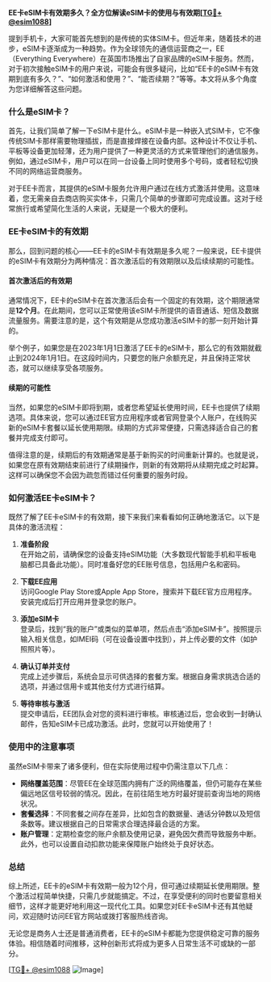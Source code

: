 **EE卡eSIM卡有效期多久？全方位解读eSIM卡的使用与有效期[[TG💪+ @esim1088](https://t.me/s/esim1088)]**

提到手机卡，大家可能首先想到的是传统的实体SIM卡。但近年来，随着技术的进步，eSIM卡逐渐成为一种趋势。作为全球领先的通信运营商之一，EE（Everything Everywhere）在英国市场推出了自家品牌的eSIM卡服务。然而，对于初次接触eSIM卡的用户来说，可能会有很多疑问，比如“EE卡的eSIM卡有效期到底有多久？”、“如何激活和使用？”、“能否续期？”等等。本文将从多个角度为您详细解答这些问题。

### 什么是eSIM卡？

首先，让我们简单了解一下eSIM卡是什么。eSIM卡是一种嵌入式SIM卡，它不像传统SIM卡那样需要物理插拔，而是直接焊接在设备内部。这种设计不仅让手机、平板等设备更加轻薄，还为用户提供了一种更灵活的方式来管理他们的通信服务。例如，通过eSIM卡，用户可以在同一台设备上同时使用多个号码，或者轻松切换不同的网络运营商服务。

对于EE卡而言，其提供的eSIM卡服务允许用户通过在线方式激活并使用。这意味着，您无需亲自去商店购买实体卡，只需几个简单的步骤即可完成设置。这对于经常旅行或希望简化生活的人来说，无疑是一个极大的便利。

### EE卡eSIM卡的有效期

那么，回到问题的核心——EE卡的eSIM卡有效期是多久呢？一般来说，EE卡提供的eSIM卡有效期分为两种情况：首次激活后的有效期限以及后续续期的可能性。

#### 首次激活后的有效期

通常情况下，EE卡的eSIM卡在首次激活后会有一个固定的有效期，这个期限通常是**12个月**。在此期间，您可以正常使用该eSIM卡所提供的语音通话、短信及数据流量服务。需要注意的是，这个有效期是从您成功激活eSIM卡的那一刻开始计算的。

举个例子，如果您是在2023年1月1日激活了EE卡的eSIM卡，那么它的有效期就截止到2024年1月1日。在这段时间内，只要您的账户余额充足，并且保持正常状态，就可以继续享受各项服务。

#### 续期的可能性

当然，如果您的eSIM卡即将到期，或者您希望延长使用时间，EE卡也提供了续期选项。具体来说，您可以通过EE官方应用程序或者官网登录个人账户，在线购买新的eSIM卡套餐以延长使用期限。续期的方式非常便捷，只需选择适合自己的套餐并完成支付即可。

值得注意的是，续期后的有效期通常是基于新购买的时间重新计算的。也就是说，如果您在原有效期结束前进行了续期操作，则新的有效期将从续期完成之时起算。这样可以确保您不会因为疏忽而错过任何重要的服务时段。

### 如何激活EE卡eSIM卡？

既然了解了EE卡eSIM卡的有效期，接下来我们来看看如何正确地激活它。以下是具体的激活流程：

1. **准备阶段**  
   在开始之前，请确保您的设备支持eSIM功能（大多数现代智能手机和平板电脑都已具备此功能）。同时准备好您的EE账号信息，包括用户名和密码。

2. **下载EE应用**  
   访问Google Play Store或Apple App Store，搜索并下载EE官方应用程序。安装完成后打开应用并登录您的账户。

3. **添加eSIM卡**  
   登录后，找到“我的账户”或类似的菜单项，然后点击“添加eSIM卡”。按照提示输入相关信息，如IMEI码（可在设备设置中找到），并上传必要的文件（如护照照片等）。

4. **确认订单并支付**  
   完成上述步骤后，系统会显示可供选择的套餐方案。根据自身需求挑选合适的选项，并通过信用卡或其他支付方式进行结算。

5. **等待审核与激活**  
   提交申请后，EE团队会对您的资料进行审核。审核通过后，您会收到一封确认邮件，告知eSIM卡已成功激活。此时，您就可以开始使用了！

### 使用中的注意事项

虽然eSIM卡带来了诸多便利，但在实际使用过程中仍需注意以下几点：

- **网络覆盖范围**：尽管EE在全球范围内拥有广泛的网络覆盖，但仍可能存在某些偏远地区信号较弱的情况。因此，在前往陌生地方时最好提前查询当地的网络状况。
- **套餐选择**：不同套餐之间存在差异，比如包含的数据量、通话分钟数以及短信条数等。建议根据自己的日常需求合理选择最合适的方案。
- **账户管理**：定期检查您的账户余额及使用记录，避免因欠费而导致服务中断。此外，也可以设置自动扣款功能来保障账户始终处于良好状态。

### 总结

综上所述，EE卡的eSIM卡有效期一般为12个月，但可通过续期延长使用期限。整个激活过程简单快捷，只需几步就能搞定。不过，在享受便利的同时也要留意相关细节，这样才能更好地利用这一现代化工具。如果您对EE卡eSIM卡还有其他疑问，欢迎随时访问EE官方网站或拨打客服热线咨询。

无论您是商务人士还是普通消费者，EE卡的eSIM卡都能为您提供稳定可靠的服务体验。相信随着时间推移，这种创新形式将成为更多人日常生活不可或缺的一部分。

[[TG💪+ @esim1088](https://t.me/s/esim1088) ![Image](https://i.postimg.cc/4NQfJmqS/Snipaste-2025-05-13-00-14-12.png)]